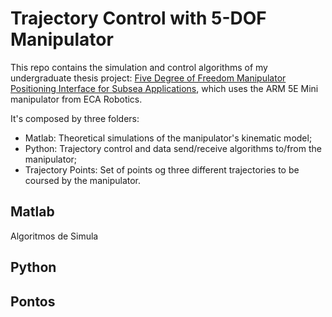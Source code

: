 # Trajectory Control with 5-DOF Manipulator

This repo contains the simulation and control algorithms of my undergraduate thesis project: [Five Degree of Freedom Manipulator Positioning Interface for Subsea Applications](https://www.maxwell.vrac.puc-rio.br/colecao.php?strSecao=resultado&nrSeq=53802@2), which uses the ARM 5E Mini manipulator from ECA Robotics.

It's composed by three folders:

- Matlab: Theoretical simulations of the manipulator's kinematic model;
- Python: Trajectory control and data send/receive algorithms to/from the manipulator;
- Trajectory Points: Set of points og three different trajectories to be coursed by the manipulator.

## Matlab
Algoritmos de Simula

## Python
 
## Pontos

